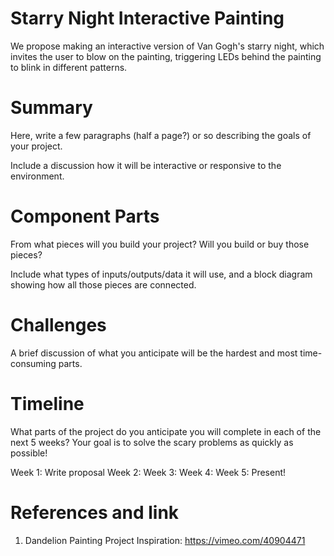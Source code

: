 # Starry Night Interactive Painting
We propose making an interactive version of Van Gogh's starry night, which invites the user to blow on the painting, triggering LEDs behind the painting to blink in different patterns.

# Summary
Here, write a few paragraphs (half a page?) or so describing the goals of your project.

Include a discussion how it will be interactive or responsive to the environment.

# Component Parts
From what pieces will you build your project? Will you build or buy those pieces?

Include what types of inputs/outputs/data it will use, and a block diagram showing how all those pieces are connected.

# Challenges
A brief discussion of what you anticipate will be the hardest and most time-consuming parts.

# Timeline
What parts of the project do you anticipate you will complete in each of the next 5 weeks? Your goal is to solve the scary problems as quickly as possible!

Week 1: Write proposal
Week 2:
Week 3:
Week 4:
Week 5: Present!

# References and link
1. Dandelion Painting Project Inspiration: https://vimeo.com/40904471
